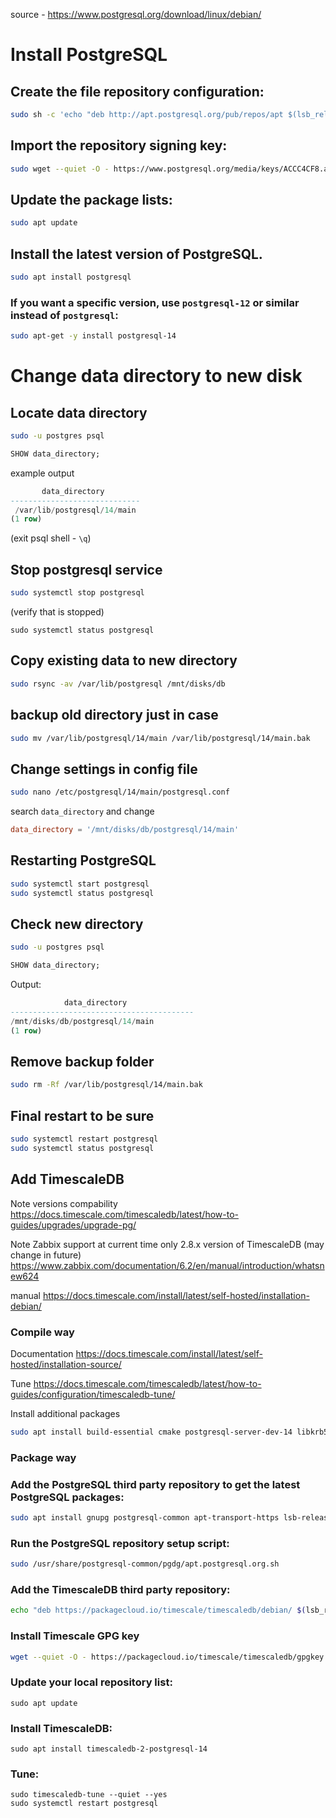 source - https://www.postgresql.org/download/linux/debian/

# Install PostgreSQL

## Create the file repository configuration:
```bash
sudo sh -c 'echo "deb http://apt.postgresql.org/pub/repos/apt $(lsb_release -cs)-pgdg main" > /etc/apt/sources.list.d/pgdg.list'
```

## Import the repository signing key:
```bash
sudo wget --quiet -O - https://www.postgresql.org/media/keys/ACCC4CF8.asc | sudo gpg --dearmor > /etc/apt/trusted.gpg.d/postgresql.gpg
```

## Update the package lists:
```bash
sudo apt update
```

## Install the latest version of PostgreSQL.

```bash
sudo apt install postgresql
```

### If you want a specific version, use `postgresql-12` or similar instead of `postgresql`:
```bash
sudo apt-get -y install postgresql-14
```

# Change data directory to new disk

## Locate data directory

```bash
sudo -u postgres psql
```

```sql
SHOW data_directory;
```

example output
```sql
       data_directory
-----------------------------
 /var/lib/postgresql/14/main
(1 row)

```
(exit psql shell - `\q`)

## Stop postgresql service

```bash
sudo systemctl stop postgresql
```
(verify that is stopped)
```
sudo systemctl status postgresql
```

## Copy existing data to new directory

```bash
sudo rsync -av /var/lib/postgresql /mnt/disks/db
```

## backup old directory just in case

```bash
sudo mv /var/lib/postgresql/14/main /var/lib/postgresql/14/main.bak
```

## Change settings in config file

```bash
sudo nano /etc/postgresql/14/main/postgresql.conf
```
search `data_directory` and change
```conf
data_directory = '/mnt/disks/db/postgresql/14/main'
```

## Restarting PostgreSQL

```bash
sudo systemctl start postgresql
sudo systemctl status postgresql
```

## Check new directory

```bash
sudo -u postgres psql
```

```sql
SHOW data_directory;
```
Output:
```sql
            data_directory
-----------------------------------------
/mnt/disks/db/postgresql/14/main
(1 row)
```

## Remove backup folder

```bash
sudo rm -Rf /var/lib/postgresql/14/main.bak
```

## Final restart to be sure

```bash
sudo systemctl restart postgresql
sudo systemctl status postgresql
```

## Add TimescaleDB

Note versions compability https://docs.timescale.com/timescaledb/latest/how-to-guides/upgrades/upgrade-pg/  

Note Zabbix support at current time only 2.8.x version of TimescaleDB (may change in future) https://www.zabbix.com/documentation/6.2/en/manual/introduction/whatsnew624

manual https://docs.timescale.com/install/latest/self-hosted/installation-debian/

### **Compile way**

Documentation https://docs.timescale.com/install/latest/self-hosted/installation-source/  

Tune https://docs.timescale.com/timescaledb/latest/how-to-guides/configuration/timescaledb-tune/  

Install additional packages

```bash
sudo apt install build-essential cmake postgresql-server-dev-14 libkrb5-dev
```

### **Package way**
### Add the PostgreSQL third party repository to get the latest PostgreSQL packages:

```bash
sudo apt install gnupg postgresql-common apt-transport-https lsb-release wget
```

### Run the PostgreSQL repository setup script:

```sh
sudo /usr/share/postgresql-common/pgdg/apt.postgresql.org.sh
```

### Add the TimescaleDB third party repository:

```sh
echo "deb https://packagecloud.io/timescale/timescaledb/debian/ $(lsb_release -c -s) main" | sudo tee /etc/apt/sources.list.d/timescaledb.list
```

### Install Timescale GPG key

```bash
wget --quiet -O - https://packagecloud.io/timescale/timescaledb/gpgkey | sudo gpg --dearmor -o /etc/apt/trusted.gpg.d/timescaledb.gpg
```

### Update your local repository list:

```
sudo apt update
```

### Install TimescaleDB:
```
sudo apt install timescaledb-2-postgresql-14
```

### Tune:

```
sudo timescaledb-tune --quiet --yes
sudo systemctl restart postgresql
```